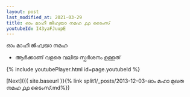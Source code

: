 ```yaml
---
layout: post
last_modified_at: 2021-03-29
title: ഓം മാഹീ ജിഹ്വയാ നമഹ ൧൧ ടൈംസ്
youtubeId: I43yaFJuupE
---
```

 
 
 ഓം മാഹീ ജിഹ്വയാ നമഹ 
 
 -  ആർക്കാണ് വളരെ വലിയ സ്പർശനം ഉള്ളത് 
 
  
 
  
 
 
 
 
 
 


{% include youtubePlayer.html id=page.youtubeId %}
 
[Next]({{ site.baseurl }}{% link  split1/_posts/2013-12-03-ഓം മഹാ മുഖത നമഹ ൧൧ ടൈംസ്.md%})
 
